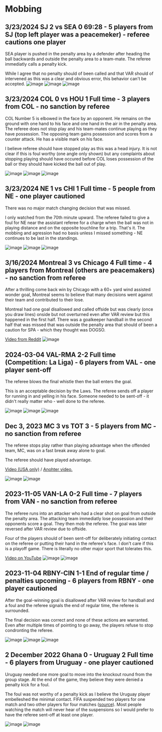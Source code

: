 # Mobbing

## 3/23/2024 SJ 2 vs SEA 0 69:28 - 5 players from SJ (top left player was a peacemeker) - referee cautions one player

SEA player is pushed in the penalty area by a defender after heading the ball backwards and outside the penalty area to a team-mate. The referee immediatly calls a penalty kick.

While I agree that no penalty should of been called and that VAR should of intervened as this was a clear and obvious error, this behavior can't be accepted.
![image](media/2024-03-23-SJ-SEA-1.png)
![image](media/2024-03-23-SJ-SEA-2.png)
![image](media/2024-03-23-SJ-SEA-3.png)

## 3/23/2024 COL 0 vs HOU 1 Full time - 3 players from COL - no sanction by referee
COL Number 5 is elbowed in the face by an opponent. He remains on the ground with one hand to his face and one hand in the air in the penalty area. The referee does not stop play and his team-mates continue playing as they have possession. The opposing team gains possession and scores from a counter attack. He has a visible mark on his face. 

I believe referee should have stopped play as this was a head injury. It is not clear if this is foul worthy (one angle only shown) but any complaints about stopping playing should have occured before COL loses possession of the ball or they should have kicked the ball out of play. 

![image](media/2024-03-23-COL-HOU-1.png)
![image](media/2024-03-23-COL-HOU-2.png)
![image](media/2024-03-23-COL-HOU-3.png)

## 3/23/2024 NE 1 vs CHI 1 Full time - 5 people from NE - one player cautioned
There was no major match changing decision that was missed.

I only watched from the 70th minute upward. The referee failed to give a foul for NE near the assistant referee for a charge when the ball was not in playing distance and on the opposite touchline for a trip. That's it. The mobbing and agression had no basis unless I missed something - NE continues to be last in the standings.

![image](media/2024-03-23-NE-CHI-1.png)
![image](media/2024-03-23-NE-CHI-2.png)
![image](media/2024-03-23-NE-CHI-3.png)

## 3/16/2024 Montreal 3 vs Chicago 4 Full time - 4 players from Montreal (others are peacemakers) - no sanction from referee
After a thrilling come back win by Chicago with a 60+ yard wind assisted wonder goal, Montreal seems to believe that many decisions went against their team and contributed to their lose.

Montreal had one goal disallowed and called offside but was clearly (once you draw lines) onside but not overturned even after VAR review but this happened in the first half. There was a goalkeeper handball in the second half that was missed that was outside the penalty area that should of been a caution for SPA - which they thought was DOGSO.

[Video from Reddit](https://www.reddit.com/r/MLS/comments/1bgieyv/montreal_players_confront_officials_after_final/)
![image](media/2024-03-16-MON-CHI.png)

## 2024-03-04 VAL-RMA 2-2 Full time (Competition: La Liga) - 6 players from VAL - one player sent-off
The referee blows the final whistle then the ball enters the goal.

This is an acceptable decision by the Laws. The referee sends off a player for running in and yelling in his face. Someone needed to be sent-off - it didn't really matter who - well done to the referee.

![image](media/2024-03-04-1.png)
![image](media/2024-03-04-2.png)
![image](media/2024-03-04-3.png)

## Dec 3, 2023 MC 3 vs TOT 3 - 5 players from MC - no sanction from referee

The referee stops play rather than playing advantage when the offended team, MC, was on a fast break away alone to goal.

The referee should have played advantage.

[Video (USA only)](https://youtu.be/gLYCjQpxzF4?feature=shared&t=733) / [Anohter video.](https://www.youtube.com/watch?v=Ze4MYeEOLDc)

![image](media/2023-12-03-1.png)
![image](media/2023-12-03-2.png)

## 2023-11-05 VAN-LA 0-2 Full time - 7 players from VAN - no sanction from referee
The referee runs into an attacker who had a clear shot on goal from outside the penalty area. The attacking team immediatly lose possession and their opponents score a goal. They then mob the referee. The goal was later reversed after VAR review due to offside.

Four of the players should of been sent-off for deliberately initiating contact on the referee or putting their hand in the referee's face. I don't care if this is a playoff game. There is literally no other major sport that tolerates this.


[Video on YouTube](https://www.youtube.com/watch?v=3HmBOeHGUeI)
![image](media/2023-11-05-VAN-LA-1.png)
![image](media/2023-11-05-VAN-LA-2.png)


## 2023-11-04 RBNY-CIN 1-1 End of regular time / penalties upcoming - 6 players from RBNY - one player cautioned

After the goal-winning goal is disallowed after VAR review for handball and a foul and the referee signals the end of regular time, the referee is surrounded.

The final decision was correct and none of these actions are warranted. Even after multiple times of pointing to go away, the players refuse to stop condronting the referee.

![image](media/2023-11-04-1.png)
![image](media/2023-11-04-2.png)
![image](media/2023-11-04-3.png)

## 2 December 2022 Ghana 0 - Uruguay 2 Full time - 6 players from Uruguay - one player cautioned

Uruguay needed one more goal to move into the knockout round from the group stage. At the end of the game, they believe they were denied a penalty kick for a foul.

The foul was not worthy of a penalty kick as I believe the Uruguay player embelleshed the minimal contact. FIFA suspended two players for one match and two other players for four matches ([source](https://inside.fifa.com/legal/media-releases/fifa-disciplinary-committee-reaches-decisions-on-ghana-v-uruguay-match)). Most people watching the match will never hear of the suspensions so I would prefer to have the referee sent-off at least one player.

![image](media/2022-12-02-1.png)
![image](media/2022-12-02-2.png)